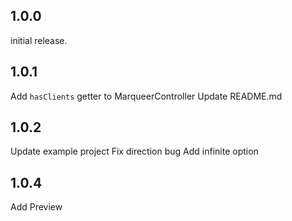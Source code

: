 ## 1.0.0
initial release.

## 1.0.1
Add `hasClients` getter to MarqueerController
Update README.md

## 1.0.2
Update example project
Fix direction bug
Add infinite option

## 1.0.4
Add Preview